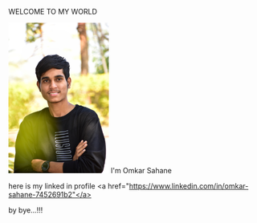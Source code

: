 WELCOME TO MY WORLD

  <img width="200" alt="portfolio_view" src="DSC_0021-01.jpeg">
  I'm Omkar Sahane

here is my linked in profile 
<a href="https://www.linkedin.com/in/omkar-sahane-7452691b2"</a>

by bye...!!!
